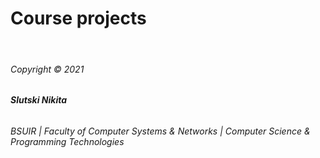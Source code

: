 # Course projects

&nbsp;



###### _Copyright © 2021_

###### **Slutski Nikita**

###### _BSUIR | Faculty of Computer Systems & Networks | Computer Science & Programming Technologies_
